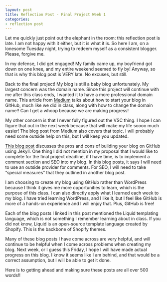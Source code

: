 ```yaml
---
layout: post
title: Reflection Post - Final Project Week 1
categories:
- reflection post
---
```


Let me quickly just point out the elephant in the room: this reflection post is late. I am not happy with it either, but it is what it is. So here I am, on a lonesome Tuesday night, trying to redeem myself as a consistent blogger. Please, forgive me.

In my defense, I did get engaged! My family came up, my boyfriend got down on one knee, and my entire weekend seemed to fly by! Anyway, so that is why this blog post is VERY late. No excuses, but still.

Back to the final project! My blog is still a baby blog unfortunately. My largest concern was the domain name. Since this project will continue with me after this class ends, I wanted it to have a more professional domain name. This article from [Medium](https://medium.com/20percentwork/creating-your-blog-for-free-using-jekyll-github-pages-dba37272730a) talks about how to start your blog in GitHub, much like we did in class, along with how to change the domain name!! Can I get a whoop because we are making progress!

My other concern is that I never fully figured out the VSC thing. I hope I can figure that out in the next week because that will make my life soooo much easier! The blog post from Medium also covers that topic. I will probably need some outside help on this, but I will keep you updated.

[This blog post](https://www.bloggingpro.com/archives/2018/04/04/42537/) discusses the pros and cons of building your blog on GitHub using Jekyll. One thing I did not mention in my proposal that I would like to complete for the final project deadline, if I have time, is to implement a comment section and SEO into my blog. In this blog posts, it says I will need to use an outside provider for comments. For SEO, I will need to take “special measures” that they outlined in another blog post.

I am choosing to create my blog using GitHub rather than WordPress because I think it gives me more opportunities to learn, which is the purpose of this class. I can also directly apply what I learned each week to my blog. I have tried learning WordPress, and I like it, but I feel like GitHub is more of a hands-on experience and I will enjoy that. Plus, GitHub is free!

Each of the blog posts I linked in this post mentioned the Liquid templating language, which is not something I remember learning about in class. If you did not know, Liquid is an open-source template language created by Shopify. This is the backbone of Shopify themes.

Many of these blog posts I have come across are very helpful, and will continue to be helpful when I come across problems when creating my blog. Next week, or I guess this Friday, I hope I will have made actual progress on this blog. I know it seems like I am behind, and that would be a correct assumption, but I will be able to get it done.

Here is to getting ahead and making sure these posts are all over 500 words!!
